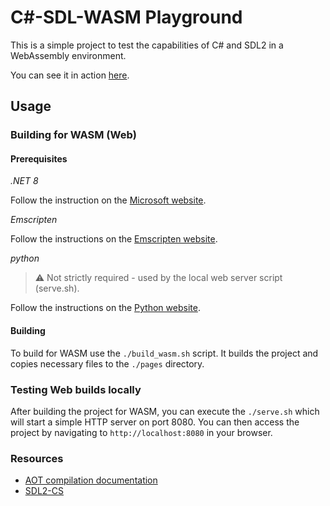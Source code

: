 ﻿# C#-SDL-WASM Playground

This is a simple project to test the capabilities of C# and SDL2 in a WebAssembly environment.

You can see it in action [here](https://radwan92.github.io/csharp-sdl-wasm).

## Usage

### Building for WASM (Web)

#### Prerequisites

_.NET 8_

Follow the instruction on the [Microsoft website](https://dotnet.microsoft.com/en-us/download/dotnet/8.0).

_Emscripten_

Follow the instructions on the [Emscripten website](https://emscripten.org/docs/getting_started/downloads.html).

_python_

> :warning: Not strictly required - used by the local web server script (serve.sh).

Follow the instructions on the [Python website](https://www.python.org/downloads).

#### Building

To build for WASM use the `./build_wasm.sh` script. 
It builds the project and copies necessary files to the `./pages` directory.

### Testing Web builds locally

After building the project for WASM, you can execute the `./serve.sh` which will start a simple HTTP server on
port 8080.
You can then access the project by navigating to `http://localhost:8080` in your browser.

### Resources

- [AOT compilation documentation](https://github.com/dotnet/runtimelab/blob/feature/NativeAOT-LLVM/docs/using-nativeaot/compiling.md)
- [SDL2-CS](https://github.com/flibitijibibo/SDL2-CS)